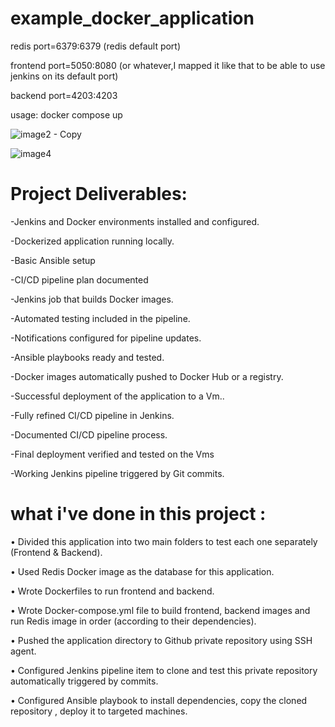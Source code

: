 # example_docker_application
redis port=6379:6379 (redis default port)

frontend port=5050:8080 (or whatever,I mapped it like that to be able to use jenkins on its default port)

backend port=4203:4203  

usage: docker compose up


![image2 - Copy](https://github.com/user-attachments/assets/2419bff5-04d3-40e6-b41e-5b2501e3300d)


![image4](https://github.com/user-attachments/assets/b964a18f-89c7-4978-8531-208cd6fb8ec7)


# Project Deliverables: 
-Jenkins and Docker environments installed and configured.

-Dockerized application running locally.

-Basic Ansible setup

-CI/CD pipeline plan documented

-Jenkins job that builds Docker images.

-Automated testing included in the pipeline.

-Notifications configured for pipeline updates.

-Ansible playbooks ready and tested.

-Docker images automatically pushed to Docker Hub or a registry. 

-Successful deployment of the application to a Vm.. 

-Fully refined CI/CD pipeline in Jenkins.

-Documented CI/CD pipeline process.

-Final deployment verified and tested on the Vms

-Working Jenkins pipeline triggered by Git commits.

# what i've done in this project :
•	Divided this application into two main folders to test each one separately (Frontend & Backend).

•	Used Redis Docker image as the database for this application.

•	Wrote Dockerfiles to run frontend and backend.

•	Wrote Docker-compose.yml file to build frontend, backend images and run Redis image in order (according to their dependencies).

•	Pushed the application directory to Github private repository using SSH agent.

•	Configured Jenkins pipeline item to clone and test this private repository automatically triggered by commits.

•	Configured Ansible playbook to install dependencies, copy the cloned repository , deploy it to targeted machines.

